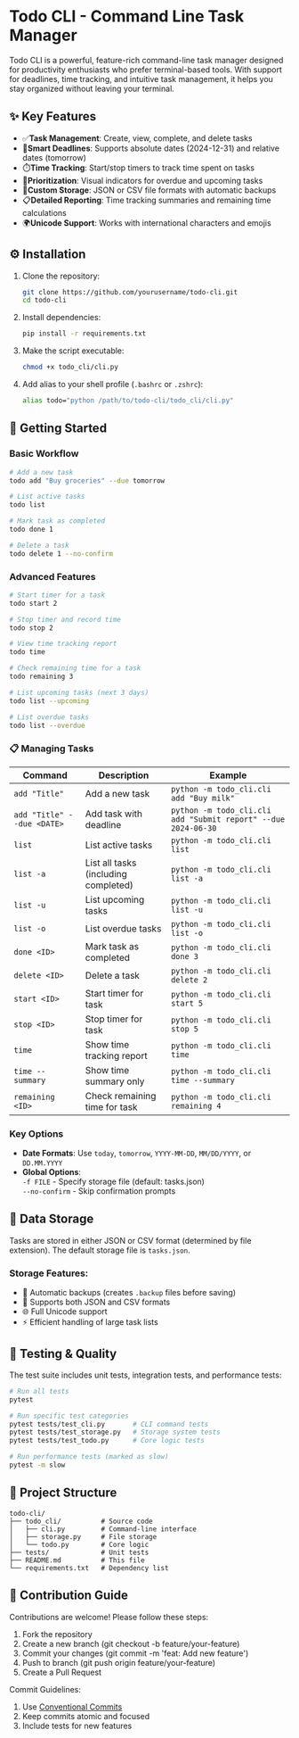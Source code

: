 # Todo CLI - Command Line Task Manager

Todo CLI is a powerful, feature-rich command-line task manager designed for productivity enthusiasts who prefer terminal-based tools. With support for deadlines, time tracking, and intuitive task management, it helps you stay organized without leaving your terminal.


## ✨ Key Features


- ✅**Task Management**: Create, view, complete, and delete tasks
- 📅**Smart Deadlines**: Supports absolute dates (2024-12-31) and relative dates (tomorrow)
- ⏱️**Time Tracking**: Start/stop timers to track time spent on tasks
- 🔔**Prioritization**: Visual indicators for overdue and upcoming tasks
- 💾**Custom Storage**: JSON or CSV file formats with automatic backups
- 📋**Detailed Reporting**: Time tracking summaries and remaining time calculations
- 🌍**Unicode Support**: Works with international characters and emojis

## ⚙️ Installation

1. Clone the repository:
   ```bash
   git clone https://github.com/yourusername/todo-cli.git
   cd todo-cli
   ```

2. Install dependencies:
   ```bash
   pip install -r requirements.txt
   ```

3. Make the script executable:
   ```bash
   chmod +x todo_cli/cli.py
   ```

4. Add alias to your shell profile (`.bashrc` or `.zshrc`):
   ```bash
   alias todo="python /path/to/todo-cli/todo_cli/cli.py"
   ```

## 🚀 Getting Started

### Basic Workflow
```bash
# Add a new task
todo add "Buy groceries" --due tomorrow

# List active tasks
todo list

# Mark task as completed
todo done 1

# Delete a task
todo delete 1 --no-confirm
```

### Advanced Features
```bash
# Start timer for a task
todo start 2

# Stop timer and record time
todo stop 2

# View time tracking report
todo time

# Check remaining time for a task
todo remaining 3

# List upcoming tasks (next 3 days)
todo list --upcoming

# List overdue tasks
todo list --overdue
```

### 📋 Managing Tasks

| Command | Description | Example |
|---------|-------------|---------|
| `add "Title"` | Add a new task | `python -m todo_cli.cli add "Buy milk"` |
| `add "Title" --due <DATE>` | Add task with deadline | `python -m todo_cli.cli add "Submit report" --due 2024-06-30` |
| `list` | List active tasks | `python -m todo_cli.cli list` |
| `list -a` | List all tasks (including completed) | `python -m todo_cli.cli list -a` |
| `list -u` | List upcoming tasks | `python -m todo_cli.cli list -u` |
| `list -o` | List overdue tasks | `python -m todo_cli.cli list -o` |
| `done <ID>` | Mark task as completed | `python -m todo_cli.cli done 3` |
| `delete <ID>` | Delete a task | `python -m todo_cli.cli delete 2` |
| `start <ID>` | Start timer for task | `python -m todo_cli.cli start 5` |
| `stop <ID>` | Stop timer for task | `python -m todo_cli.cli stop 5` |
| `time` | Show time tracking report | `python -m todo_cli.cli time` |
| `time --summary` | Show time summary only | `python -m todo_cli.cli time --summary` |
| `remaining <ID>` | Check remaining time for task | `python -m todo_cli.cli remaining 4` |

### Key Options
- **Date Formats**: Use `today`, `tomorrow`, `YYYY-MM-DD`, `MM/DD/YYYY`, or `DD.MM.YYYY`  
- **Global Options**:  
  `-f FILE` - Specify storage file (default: tasks.json)  
  `--no-confirm` - Skip confirmation prompts

## 💾 Data Storage

Tasks are stored in either JSON or CSV format (determined by file extension). The default storage file is `tasks.json`.

### Storage Features:
- 🔄 Automatic backups (creates `.backup` files before saving)
- 📁 Supports both JSON and CSV formats
- 🌐 Full Unicode support
- ⚡ Efficient handling of large task lists

## 🧪 Testing & Quality

The test suite includes unit tests, integration tests, and performance tests:

```bash
# Run all tests
pytest

# Run specific test categories
pytest tests/test_cli.py       # CLI command tests
pytest tests/test_storage.py   # Storage system tests
pytest tests/test_todo.py      # Core logic tests

# Run performance tests (marked as slow)
pytest -m slow
```

## 🧩 Project Structure
```
todo-cli/
├── todo_cli/          # Source code
│   ├── cli.py         # Command-line interface
│   ├── storage.py     # File storage
│   └── todo.py        # Core logic
├── tests/             # Unit tests
├── README.md          # This file
└── requirements.txt   # Dependency list
```

## 🤝 Contribution Guide
Contributions are welcome! Please follow these steps:
1. Fork the repository
2. Create a new branch (git checkout -b feature/your-feature)
3. Commit your changes (git commit -m 'feat: Add new feature')
4. Push to branch (git push origin feature/your-feature)
5. Create a Pull Request


Commit Guidelines:

1. Use [Conventional Commits](https://www.conventionalcommits.org/)
2. Keep commits atomic and focused
3. Include tests for new features

